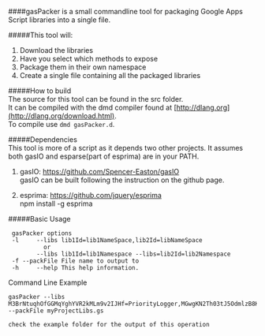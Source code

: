 ####gasPacker is a small commandline tool for packaging Google Apps Script libraries into a single file.  
  
#####This tool will:  
1) Download the libraries  
2) Have you select which methods to expose  
3) Package them in their own namespace  
4) Create a single file containing all the packaged libraries  

#####How to build  
 The source for this tool can be found in the src folder.  
 It can be compiled with the dmd compiler found at [http://dlang.org](http://dlang.org/download.html).  
 To compile use `dmd gasPacker.d`. 

#####Dependencies  
  This tool is more of a script as it depends two other projects.  It assumes both gasIO and esparse(part of esprima) are in your PATH.  
  
  1) gasIO:  https://github.com/Spencer-Easton/gasIO  
  gasIO can be built following the instruction on the github page.  
  
  2) esprima: https://github.com/jquery/esprima  
  npm install -g esprima  

#####Basic Usage  
   
     gasPacker options  
     -l     --libs lib1Id=lib1NameSpace,lib2Id=libNameSpace  
              or  
            --libs lib1Id=lib1Namespace --libs=lib2Id=lib2Namespace  
     -f --packFile File name to output to  
     -h     --help This help information.  
     

Command Line Example  

    gasPacker --libs M3BrNtuqhOfGGMqYghYVR2kMLm9v2IJHf=PriorityLogger,MGwgKN2Th03tJ5OdmlzB8KPxhMjh3Sh48=_,MHMchiX6c1bwSqGM1PZiW_PxhMjh3Sh48=Moment --packFile myProjectLibs.gs  
  
  `check the example folder for the output of this operation`  
  
  
 
  
